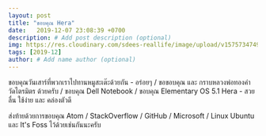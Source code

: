 ```yaml
---
layout: post
title: "ขอบคุณ Hera"
date:   2019-12-07 23:08:39 +0700
description: # Add post description (optional)
img: https://res.cloudinary.com/sdees-reallife/image/upload/v1575734749/IMG_9873.jpg # Add image post (optional)
tags: [2019-12]
author: # Add name author (optional)
---
```

ขอบคุณวันเสาร์ที่พวกเราไปทานหมูสะเต๊ะด้วยกัน - อร่อยๆ / ขอขอบคุณ และ กราบหลวงพ่อทองคำ วัดไตรมิตร ด้วยครับ / ขอบคุณ Dell Notebook / ขอบคุณ Elementary OS 5.1 Hera - สวย ลื่น ใช้ง่าย และ คล่องตัวดี

<i class="fa fa-child" style="color:plum"></i>

ส่งท้ายด้วยการขอบคุณ Atom / StackOverflow / GitHub / Microsoft / Linux Ubuntu และ It's Foss ไว้ด้วยเช่นกันนะครับ
